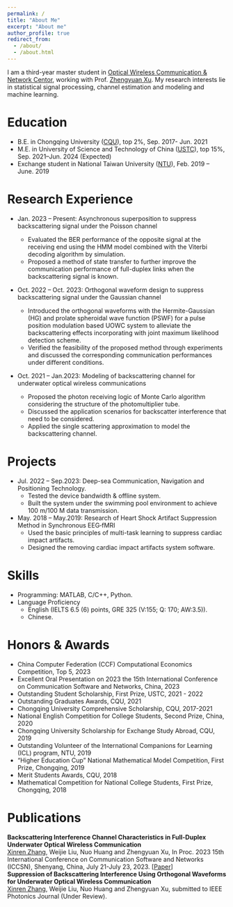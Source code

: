 ```yaml
---
permalink: /
title: "About Me"
excerpt: "About me"
author_profile: true
redirect_from: 
  - /about/
  - /about.html
---
```


I am a third-year master student in [Optical Wireless Communication & Network Centor](https://owc.ustc.edu.cn/main.htm), working with Prof. [Zhengyuan Xu](https://owc.ustc.edu.cn/2014/0818/c10523a116333/page.htm). My research interests lie in statistical signal processing, channel estimation and modeling and machine learning.

Education
======
* B.E. in Chongqing University ([CQU](https://en.wikipedia.org/wiki/Chongqing_University)), top 2%, Sep. 2017- Jun. 2021
* M.E. in University of Science and Technology of China ([USTC](https://en.wikipedia.org/wiki/University_of_Science_and_Technology_of_China)), top 15%, Sep. 2021–Jun. 2024 (Expected)
* Exchange student in National Taiwan University ([NTU](https://en.wikipedia.org/wiki/National_Taiwan_University)), Feb. 2019 – June. 2019

Research Experience
======
* Jan. 2023 – Present: Asynchronous superposition to suppress backscattering signal under the Poisson channel  
  * Evaluated the BER performance of the opposite signal at the receiving end using the HMM model combined with the Viterbi decoding algorithm by simulation.
  * Proposed a method of state transfer to further improve the communication performance of full-duplex links when the backscattering signal is known.


* Oct. 2022 – Oct. 2023: Orthogonal waveform design to suppress backscattering signal under the Gaussian channel 
  * Introduced  the orthogonal waveforms with the Hermite-Gaussian (HG) and prolate spheroidal wave function (PSWF) for a pulse position modulation based UOWC system to alleviate the backscattering effects incorporating with joint maximum likelihood detection scheme.
  * Verified the feasibility of the proposed method through experiments and discussed the corresponding communication performances under different conditions.     

* Oct. 2021 – Jan.2023: Modeling of backscattering channel for underwater optical wireless communications        
  * Proposed the photon receiving logic of Monte Carlo algorithm considering the structure of the photomultiplier tube.
  * Discussed the application scenarios for backscatter interference that need to be considered.
  * Applied the single scattering approximation to model the backscattering channel. 

Projects
======
* Jul. 2022 – Sep.2023: Deep-sea Communication, Navigation and Positioning Technology.
  * Tested the device bandwidth & offline system.
  * Built the system under the swimming pool environment to achieve 100 m/100 M data transmission.
* May. 2018 – May.2019: Research of Heart Shock Artifact Suppression Method in Synchronous EEG‑fMRI 
  * Used the basic principles of multi-task learning to suppress cardiac impact artifacts. 
  * Designed the removing cardiac impact artifacts system software.
    
Skills
======
* Programming: MATLAB, C/C++, Python.
* Language Proficiency 
  * English (IELTS 6.5 (6) points, GRE 325 (V:155; Q: 170; AW:3.5)).
  * Chinese.

Honors & Awards
======
* China Computer Federation (CCF) Computational Economics Competition, Top 5, 2023
* Excellent Oral Presentation on 2023 the 15th International Conference on Communication Software and Networks, China, 2023
* Outstanding Student Scholarship, First Prize, USTC, 2021 - 2022
* Outstanding Graduates Awards, CQU, 2021
* Chongqing University Comprehensive Scholarship, CQU, 2017-2021
* National English Competition for College Students, Second Prize, China, 2020
* Chongqing University Scholarship for Exchange Study Abroad, CQU, 2019
* Outstanding Volunteer of the International Companions for Learning (ICL) program, NTU, 2019
* “Higher Education Cup” National Mathematical Model Competition, First Prize, Chongqing, 2019
* Merit Students Awards, CQU, 2018 
* Mathematical Competition for National College Students, First Prize, Chongqing, 2018
  
Publications
======
**Backscattering Interference Channel Characteristics in Full-Duplex Underwater Optical Wireless Communication**<br>
<ins>Xinren Zhang</ins>, Weijie Liu, Nuo Huang and Zhengyuan Xu,  In Proc. 2023 15th International Conference on Communication Software and Networks (ICCSN), Shenyang, China, July 21-July 23, 2023. [[Paper](https://ieeexplore.ieee.org/abstract/document/10297369)]<br>
**Suppression of Backscattering Interference Using Orthogonal Waveforms for Underwater Optical Wireless Communication**<br>
<ins>Xinren Zhang</ins>, Weijie Liu, Nuo Huang and Zhengyuan Xu, submitted to IEEE Photonics Journal (Under Review).
 
